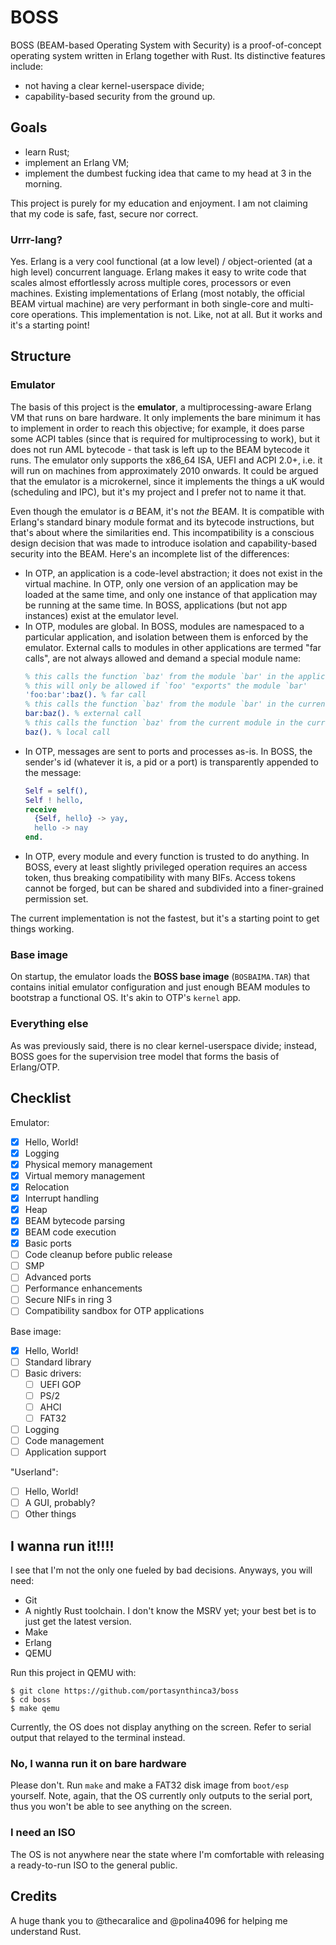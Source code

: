 # BOSS
BOSS (BEAM-based Operating System with Security) is a proof-of-concept operating
system written in Erlang together with Rust. Its distinctive features include:
  - not having a clear kernel-userspace divide;
  - capability-based security from the ground up.

## Goals
  - learn Rust;
  - implement an Erlang VM;
  - implement the dumbest fucking idea that came to my head at 3 in the morning.

This project is purely for my education and enjoyment. I am not claiming that my
code is safe, fast, secure nor correct.

### Urrr-lang?
Yes. Erlang is a very cool functional (at a low level) / object-oriented (at a
high level) concurrent language. Erlang makes it easy to write code that scales
almost effortlessly across multiple cores, processors or even machines. Existing
implementations of Erlang (most notably, the official BEAM virtual machine) are
very performant in both single-core and multi-core operations. This
implementation is not. Like, not at all. But it works and it's a starting point!

## Structure

### Emulator
The basis of this project is the **emulator**, a multiprocessing-aware Erlang VM
that runs on bare hardware. It only implements the bare minimum it has to
implement in order to reach this objective; for example, it does parse some ACPI
tables (since that is required for multiprocessing to work), but it does not run
AML bytecode - that task is left up to the BEAM bytecode it runs. The emulator
only supports the x86_64 ISA, UEFI and ACPI 2.0+, i.e. it will run on machines
from approximately 2010 onwards. It could be argued that the emulator is a
microkernel, since it implements the things a uK would (scheduling and IPC), but
it's my project and I prefer not to name it that.

Even though the emulator is _a_ BEAM, it's not _the_ BEAM. It is compatible with
Erlang's standard binary module format and its bytecode instructions, but that's
about where the similarities end. This incompatibility is a conscious design
decision that was made to introduce isolation and capability-based security into
the BEAM. Here's an incomplete list of the differences:
  - In OTP, an application is a code-level abstraction; it does not exist in the
    virtual machine. In OTP, only one version of an application may be loaded at
    the same time, and only one instance of that application may be running at
    the same time. In BOSS, applications (but not app instances) exist at the
    emulator level.
  - In OTP, modules are global. In BOSS, modules are namespaced to a particular
    application, and isolation between them is enforced by the emulator.
    External calls to modules in other applications are termed "far calls", are
    not always allowed and demand a special module name:
    ```erl
    % this calls the function `baz' from the module `bar' in the application `foo'
    % this will only be allowed if `foo' "exports" the module `bar'
    'foo:bar':baz(). % far call
    % this calls the function `baz' from the module `bar' in the current app
    bar:baz(). % external call
    % this calls the function `baz' from the current module in the current app
    baz(). % local call
    ```
  - In OTP, messages are sent to ports and processes as-is. In BOSS, the
    sender's id (whatever it is, a pid or a port) is transparently appended to
    the message:
    ```erl
    Self = self(),
    Self ! hello,
    receive
      {Self, hello} -> yay,
      hello -> nay
    end.
    ```
  - In OTP, every module and every function is trusted to do anything. In BOSS,
    every at least slightly privileged operation requires an access token, thus
    breaking compatibility with many BIFs. Access tokens cannot be forged, but
    can be shared and subdivided into a finer-grained permission set.

The current implementation is not the fastest, but it's a starting point to get
things working.

### Base image
On startup, the emulator loads the **BOSS base image** (`BOSBAIMA.TAR`) that
contains initial emulator configuration and just enough BEAM modules to
bootstrap a functional OS. It's akin to OTP's `kernel` app.

### Everything else
As was previously said, there is no clear kernel-userspace divide; instead, BOSS
goes for the supervision tree model that forms the basis of Erlang/OTP.

## Checklist
Emulator:
  - [x] Hello, World!
  - [x] Logging
  - [x] Physical memory management
  - [x] Virtual memory management
  - [x] Relocation
  - [x] Interrupt handling
  - [x] Heap
  - [x] BEAM bytecode parsing
  - [x] BEAM code execution
  - [x] Basic ports
  - [ ] Code cleanup before public release
  - [ ] SMP
  - [ ] Advanced ports
  - [ ] Performance enhancements
  - [ ] Secure NIFs in ring 3
  - [ ] Compatibility sandbox for OTP applications

Base image:
  - [x] Hello, World!
  - [ ] Standard library
  - [ ] Basic drivers:
    - [ ] UEFI GOP
    - [ ] PS/2
    - [ ] AHCI
    - [ ] FAT32
  - [ ] Logging
  - [ ] Code management
  - [ ] Application support

"Userland":
  - [ ] Hello, World!
  - [ ] A GUI, probably?
  - [ ] Other things

## I wanna run it!!!!
I see that I'm not the only one fueled by bad decisions. Anyways, you will need:
  - Git
  - A nightly Rust toolchain. I don't know the MSRV yet; your best bet is to
    just get the latest version.
  - Make
  - Erlang
  - QEMU

Run this project in QEMU with:
```shell
$ git clone https://github.com/portasynthinca3/boss
$ cd boss
$ make qemu
```

Currently, the OS does not display anything on the screen. Refer to serial
output that relayed to the terminal instead.

### No, I wanna run it on bare hardware
Please don't. Run `make` and make a FAT32 disk image from `boot/esp` yourself.
Note, again, that the OS currently only outputs to the serial port, thus you
won't be able to see anything on the screen.

### I need an ISO
The OS is not anywhere near the state where I'm comfortable with releasing a
ready-to-run ISO to the general public.

## Credits
A huge thank you to @thecaralice and @polina4096 for helping me understand Rust.
